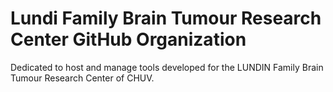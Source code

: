 # Lundi Family Brain Tumour Research Center GitHub Organization

Dedicated to host and manage tools developed for the LUNDIN Family Brain Tumour Research Center of CHUV.
